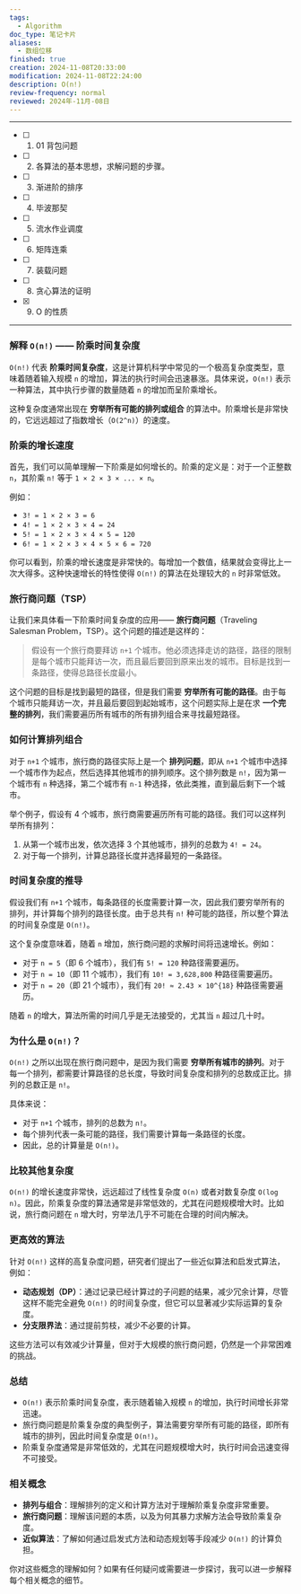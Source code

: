 ```yaml
---
tags:
  - Algorithm
doc_type: 笔记卡片
aliases:
  - 数组位移
finished: true
creation: 2024-11-08T20:33:00
modification: 2024-11-08T22:24:00
description: O(n!)
review-frequency: normal
reviewed: 2024年-11月-08日
---
```

---

- [ ] 1. 01 背包问题
- [ ] 2. 各算法的基本思想，求解问题的步骤。
- [ ] 3. 渐进阶的排序
- [ ] 4. 毕波那契
- [ ] 5. 流水作业调度
- [ ] 6. 矩阵连乘
- [ ] 7. 装载问题
- [ ] 8. 贪心算法的证明
- [x] 9. O 的性质

---
### 解释 `O(n!)` —— 阶乘时间复杂度

`O(n!)` 代表 **阶乘时间复杂度**，这是计算机科学中常见的一个极高复杂度类型，意味着随着输入规模 `n` 的增加，算法的执行时间会迅速暴涨。具体来说，`O(n!)` 表示一种算法，其中执行步骤的数量随着 `n` 的增加而呈阶乘增长。

这种复杂度通常出现在 **穷举所有可能的排列或组合** 的算法中。阶乘增长是非常快的，它远远超过了指数增长（`O(2^n)`）的速度。

### 阶乘的增长速度

首先，我们可以简单理解一下阶乘是如何增长的。阶乘的定义是：对于一个正整数 `n`，其阶乘 `n!` 等于 `1 × 2 × 3 × ... × n`。

例如：

- `3! = 1 × 2 × 3 = 6`
- `4! = 1 × 2 × 3 × 4 = 24`
- `5! = 1 × 2 × 3 × 4 × 5 = 120`
- `6! = 1 × 2 × 3 × 4 × 5 × 6 = 720`

你可以看到，阶乘的增长速度是非常快的。每增加一个数值，结果就会变得比上一次大得多。这种快速增长的特性使得 `O(n!)` 的算法在处理较大的 `n` 时非常低效。

### 旅行商问题（TSP）

让我们来具体看一下阶乘时间复杂度的应用—— **旅行商问题**（Traveling Salesman Problem，TSP）。这个问题的描述是这样的：

> 假设有一个旅行商要拜访 `n+1` 个城市。他必须选择走访的路径，路径的限制是每个城市只能拜访一次，而且最后要回到原来出发的城市。目标是找到一条路径，使得总路径长度最小。

这个问题的目标是找到最短的路径，但是我们需要 **穷举所有可能的路径**。由于每个城市只能拜访一次，并且最后要回到起始城市，这个问题实际上是在求 **一个完整的排列**，我们需要遍历所有城市的所有排列组合来寻找最短路径。

### 如何计算排列组合

对于 `n+1` 个城市，旅行商的路径实际上是一个 **排列问题**，即从 `n+1` 个城市中选择一个城市作为起点，然后选择其他城市的排列顺序。这个排列数是 `n!`，因为第一个城市有 `n` 种选择，第二个城市有 `n-1` 种选择，依此类推，直到最后剩下一个城市。

举个例子，假设有 4 个城市，旅行商需要遍历所有可能的路径。我们可以这样列举所有排列：

1. 从第一个城市出发，依次选择 3 个其他城市，排列的总数为 `4! = 24`。
2. 对于每一个排列，计算总路径长度并选择最短的一条路径。

### 时间复杂度的推导

假设我们有 `n+1` 个城市，每条路径的长度需要计算一次，因此我们要穷举所有的排列，并计算每个排列的路径长度。由于总共有 `n!` 种可能的路径，所以整个算法的时间复杂度是 `O(n!)`。

这个复杂度意味着，随着 `n` 增加，旅行商问题的求解时间将迅速增长。例如：

- 对于 `n = 5`（即 6 个城市），我们有 `5! = 120` 种路径需要遍历。
- 对于 `n = 10`（即 11 个城市），我们有 `10! = 3,628,800` 种路径需要遍历。
- 对于 `n = 20`（即 21 个城市），我们有 `20! ≈ 2.43 × 10^{18}` 种路径需要遍历。

随着 `n` 的增大，算法所需的时间几乎是无法接受的，尤其当 `n` 超过几十时。

### 为什么是 `O(n!)`？

`O(n!)` 之所以出现在旅行商问题中，是因为我们需要 **穷举所有城市的排列**。对于每一个排列，都需要计算路径的总长度，导致时间复杂度和排列的总数成正比。排列的总数正是 `n!`。

具体来说：
- 对于 `n+1` 个城市，排列的总数为 `n!`。
- 每个排列代表一条可能的路径，我们需要计算每一条路径的长度。
- 因此，总的计算量是 `O(n!)`。

### 比较其他复杂度

`O(n!)` 的增长速度非常快，远远超过了线性复杂度 `O(n)` 或者对数复杂度 `O(log n)`。因此，阶乘复杂度的算法通常是非常低效的，尤其在问题规模增大时。比如说，旅行商问题在 `n` 增大时，穷举法几乎不可能在合理的时间内解决。

### 更高效的算法

针对 `O(n!)` 这样的高复杂度问题，研究者们提出了一些近似算法和启发式算法，例如：

- **动态规划（DP）**：通过记录已经计算过的子问题的结果，减少冗余计算，尽管这样不能完全避免 `O(n!)` 的时间复杂度，但它可以显著减少实际运算的复杂度。
- **分支限界法**：通过提前剪枝，减少不必要的计算。

这些方法可以有效减少计算量，但对于大规模的旅行商问题，仍然是一个非常困难的挑战。

### 总结

- `O(n!)` 表示阶乘时间复杂度，表示随着输入规模 `n` 的增加，执行时间增长非常迅速。
- 旅行商问题是阶乘复杂度的典型例子，算法需要穷举所有可能的路径，即所有城市的排列，因此时间复杂度是 `O(n!)`。
- 阶乘复杂度通常是非常低效的，尤其在问题规模增大时，执行时间会迅速变得不可接受。

### 相关概念

- **排列与组合**：理解排列的定义和计算方法对于理解阶乘复杂度非常重要。
- **旅行商问题**：理解该问题的本质，以及为何其暴力求解方法会导致阶乘复杂度。
- **近似算法**：了解如何通过启发式方法和动态规划等手段减少 `O(n!)` 的计算负担。

你对这些概念的理解如何？如果有任何疑问或需要进一步探讨，我可以进一步解释每个相关概念的细节。